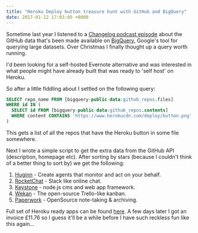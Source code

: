 ```yaml
---
title: "Heroku Deploy button treasure hunt with GitHub and BigQuery"
date: 2017-01-12 17:03:05 +0000
---
```


Sometime last year I listened to a [Changelog podcast episode](https://changelog.com/podcast/209)
about the GitHub data that's been made available on [BigQuery](https://cloud.google.com/bigquery/pricing),
Google's tool for querying large datasets. Over Christmas I finally thought up
a query worth running.

I'd been looking for a self-hosted Evernote alternative and was interested in
what people might have already built that was ready to 'self host' on Heroku.

So after a little fiddling about I settled on the following query:

```sql
SELECT repo_name FROM [bigquery-public-data:github_repos.files]
WHERE id IN (
  SELECT id FROM [bigquery-public-data:github_repos.contents]
  WHERE content CONTAINS 'https://www.herokucdn.com/deploy/button.png'
)
```

This gets a list of all the repos that have the Heroku button in some file
somewhere.

Next I wrote a simple script to get the extra data from the GitHub API
(description, homepage etc). After sorting by stars (because I couldn't think
of a better thing to sort by) we get the following:

1. [Huginn](https://github.com/cantino/huginn) - Create agents that monitor and act on your behalf.
2. [RocketChat](https://github.com/RocketChat/Rocket.Chat) - Slack like online chat.
3. [Keystone](https://github.com/keystonejs/keystone) - node.js cms and web app framework.
4. [Wekan](https://github.com/wekan/wekan/wiki) - The open-source Trello-like kanban.
5. [Paperwork](https://github.com/twostairs/paperwork) - OpenSource note-taking & archiving.

Full set of Heroku ready apps can be found [here](heroku-treasure/heroku-deploy-button-results.csv).
A few days later I got an invoice £11.76 so I guess it'll be a while before I
have such reckless fun like this again...
